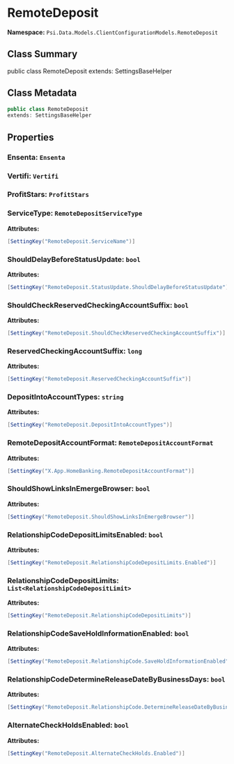# RemoteDeposit

**Namespace:** `Psi.Data.Models.ClientConfigurationModels.RemoteDeposit`

## Class Summary

public class RemoteDeposit
extends: SettingsBaseHelper

## Class Metadata

```typescript
public class RemoteDeposit
extends: SettingsBaseHelper
```

## Properties

### Ensenta: `Ensenta`

### Vertifi: `Vertifi`

### ProfitStars: `ProfitStars`

### ServiceType: `RemoteDepositServiceType`

**Attributes:**
```csharp
[SettingKey("RemoteDeposit.ServiceName")]
```

### ShouldDelayBeforeStatusUpdate: `bool`

**Attributes:**
```csharp
[SettingKey("RemoteDeposit.StatusUpdate.ShouldDelayBeforeStatusUpdate")]
```

### ShouldCheckReservedCheckingAccountSuffix: `bool`



**Attributes:**
```csharp
[SettingKey("RemoteDeposit.ShouldCheckReservedCheckingAccountSuffix")]
```

### ReservedCheckingAccountSuffix: `long`



**Attributes:**
```csharp
[SettingKey("RemoteDeposit.ReservedCheckingAccountSuffix")]
```

### DepositIntoAccountTypes: `string`



**Attributes:**
```csharp
[SettingKey("RemoteDeposit.DepositIntoAccountTypes")]
```

### RemoteDepositAccountFormat: `RemoteDepositAccountFormat`



**Attributes:**
```csharp
[SettingKey("X.App.HomeBanking.RemoteDepositAccountFormat")]
```

### ShouldShowLinksInEmergeBrowser: `bool`



**Attributes:**
```csharp
[SettingKey("RemoteDeposit.ShouldShowLinksInEmergeBrowser")]
```

### RelationshipCodeDepositLimitsEnabled: `bool`



**Attributes:**
```csharp
[SettingKey("RemoteDeposit.RelationshipCodeDepositLimits.Enabled")]
```

### RelationshipCodeDepositLimits: `List<RelationshipCodeDepositLimit>`



**Attributes:**
```csharp
[SettingKey("RemoteDeposit.RelationshipCodeDepositLimits")]
```

### RelationshipCodeSaveHoldInformationEnabled: `bool`



**Attributes:**
```csharp
[SettingKey("RemoteDeposit.RelationshipCode.SaveHoldInformationEnabled")]
```

### RelationshipCodeDetermineReleaseDateByBusinessDays: `bool`



**Attributes:**
```csharp
[SettingKey("RemoteDeposit.RelationshipCode.DetermineReleaseDateByBusinessDays")]
```

### AlternateCheckHoldsEnabled: `bool`



**Attributes:**
```csharp
[SettingKey("RemoteDeposit.AlternateCheckHolds.Enabled")]
```
